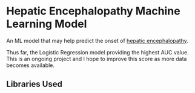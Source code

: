 # Hepatic Encephalopathy Machine Learning Model
 
An ML model that may help predict the onset of [hepatic encephalopathy](https://www.journal-of-hepatology.eu/article/S0168-8278(20)30466-9/fulltext).

Thus far, the Logistic Regression model providing the highest AUC value. This is an ongoing project and I hope to improve this score as more data becomes available.

## Libraries Used
